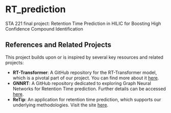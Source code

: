 # RT_prediction
STA 221 final project: Retention Time Prediction in HILIC for Boosting High Confidence Compound Identification 

## References and Related Projects

This project builds upon or is inspired by several key resources and related projects:

- **RT-Transformer**: A GitHub repository for the RT-Transformer model, which is a pivotal part of our project. You can find more about it [here](https://github.com/01dadada/RT-Transformer).
- **GNNRT**: A GitHub repository dedicated to exploring Graph Neural Networks for Retention Time prediction. Further details can be accessed [here](https://github.com/Qiong-Yang/GNNRT).
- **ReTip**: An application for retention time prediction, which supports our underlying methodologies. Visit the site [here](https://www.retip.app).
